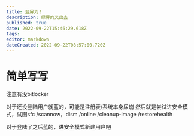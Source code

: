 ```yaml
---
title: 蓝屏力！
description: 绿屏的叉出去
published: true
date: 2022-09-22T15:46:29.618Z
tags: 
editor: markdown
dateCreated: 2022-09-22T08:57:00.720Z
---
```


# 简单写写
注意有没bitlocker


对于还没登陆用户就蓝的，可能是注册表/系统本身尿崩
然后就是尝试进安全模式，试图sfc /scannow，dism /online /cleanup-image /restorehealth

对于登陆了之后蓝的，进安全模式新建用户吧
